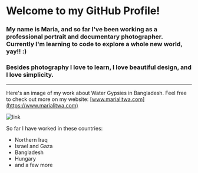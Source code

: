 # Welcome to my GitHub Profile!

### My name is Maria, and so far I've been working as a professional portrait and documentary photographer. Currently I'm learning to code to explore a whole new world, yay!! :)

### Besides photography I love to learn, I love beautiful design, and I love simplicity.

---

Here's an image of my work about Water Gypsies in Bangladesh.
Feel free to check out more on my website: [www.marialitwa.com](https://www.marialitwa.com)

![link](https://images.squarespace-cdn.com/content/v1/517ece06e4b0f2c07592f79b/1417714093840-SBHK7LI3NV5DDVCGRXVJ/water-gypsies-maria-litwa-2781.jpg?format=2500w)


So far I have worked in these countries:
- Northern Iraq
- Israel and Gaza
- Bangladesh
- Hungary 
- and a few more

